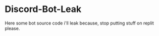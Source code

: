 # Discord-Bot-Leak
Here some bot source code i'll leak because, stop putting stuff on replit please.
